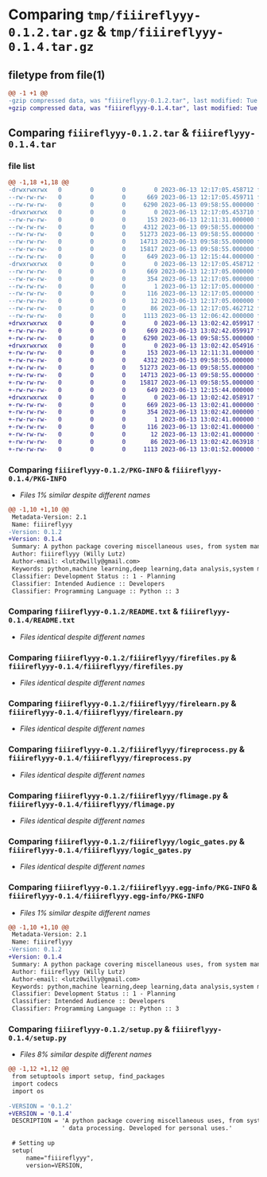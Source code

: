 # Comparing `tmp/fiiireflyyy-0.1.2.tar.gz` & `tmp/fiiireflyyy-0.1.4.tar.gz`

## filetype from file(1)

```diff
@@ -1 +1 @@
-gzip compressed data, was "fiiireflyyy-0.1.2.tar", last modified: Tue Jun 13 12:17:05 2023, max compression
+gzip compressed data, was "fiiireflyyy-0.1.4.tar", last modified: Tue Jun 13 13:02:42 2023, max compression
```

## Comparing `fiiireflyyy-0.1.2.tar` & `fiiireflyyy-0.1.4.tar`

### file list

```diff
@@ -1,18 +1,18 @@
-drwxrwxrwx   0        0        0        0 2023-06-13 12:17:05.458712 fiiireflyyy-0.1.2/
--rw-rw-rw-   0        0        0      669 2023-06-13 12:17:05.459711 fiiireflyyy-0.1.2/PKG-INFO
--rw-rw-rw-   0        0        0     6290 2023-06-13 09:58:55.000000 fiiireflyyy-0.1.2/README.txt
-drwxrwxrwx   0        0        0        0 2023-06-13 12:17:05.453710 fiiireflyyy-0.1.2/fiiireflyyy/
--rw-rw-rw-   0        0        0      153 2023-06-13 12:11:31.000000 fiiireflyyy-0.1.2/fiiireflyyy/__init__.py
--rw-rw-rw-   0        0        0     4312 2023-06-13 09:58:55.000000 fiiireflyyy-0.1.2/fiiireflyyy/firefiles.py
--rw-rw-rw-   0        0        0    51273 2023-06-13 09:58:55.000000 fiiireflyyy-0.1.2/fiiireflyyy/firelearn.py
--rw-rw-rw-   0        0        0    14713 2023-06-13 09:58:55.000000 fiiireflyyy-0.1.2/fiiireflyyy/fireprocess.py
--rw-rw-rw-   0        0        0    15817 2023-06-13 09:58:55.000000 fiiireflyyy-0.1.2/fiiireflyyy/flimage.py
--rw-rw-rw-   0        0        0      649 2023-06-13 12:15:44.000000 fiiireflyyy-0.1.2/fiiireflyyy/logic_gates.py
-drwxrwxrwx   0        0        0        0 2023-06-13 12:17:05.458712 fiiireflyyy-0.1.2/fiiireflyyy.egg-info/
--rw-rw-rw-   0        0        0      669 2023-06-13 12:17:05.000000 fiiireflyyy-0.1.2/fiiireflyyy.egg-info/PKG-INFO
--rw-rw-rw-   0        0        0      354 2023-06-13 12:17:05.000000 fiiireflyyy-0.1.2/fiiireflyyy.egg-info/SOURCES.txt
--rw-rw-rw-   0        0        0        1 2023-06-13 12:17:05.000000 fiiireflyyy-0.1.2/fiiireflyyy.egg-info/dependency_links.txt
--rw-rw-rw-   0        0        0      116 2023-06-13 12:17:05.000000 fiiireflyyy-0.1.2/fiiireflyyy.egg-info/requires.txt
--rw-rw-rw-   0        0        0       12 2023-06-13 12:17:05.000000 fiiireflyyy-0.1.2/fiiireflyyy.egg-info/top_level.txt
--rw-rw-rw-   0        0        0       86 2023-06-13 12:17:05.462712 fiiireflyyy-0.1.2/setup.cfg
--rw-rw-rw-   0        0        0     1113 2023-06-13 12:06:42.000000 fiiireflyyy-0.1.2/setup.py
+drwxrwxrwx   0        0        0        0 2023-06-13 13:02:42.059917 fiiireflyyy-0.1.4/
+-rw-rw-rw-   0        0        0      669 2023-06-13 13:02:42.059917 fiiireflyyy-0.1.4/PKG-INFO
+-rw-rw-rw-   0        0        0     6290 2023-06-13 09:58:55.000000 fiiireflyyy-0.1.4/README.txt
+drwxrwxrwx   0        0        0        0 2023-06-13 13:02:42.054916 fiiireflyyy-0.1.4/fiiireflyyy/
+-rw-rw-rw-   0        0        0      153 2023-06-13 12:11:31.000000 fiiireflyyy-0.1.4/fiiireflyyy/__init__.py
+-rw-rw-rw-   0        0        0     4312 2023-06-13 09:58:55.000000 fiiireflyyy-0.1.4/fiiireflyyy/firefiles.py
+-rw-rw-rw-   0        0        0    51273 2023-06-13 09:58:55.000000 fiiireflyyy-0.1.4/fiiireflyyy/firelearn.py
+-rw-rw-rw-   0        0        0    14713 2023-06-13 09:58:55.000000 fiiireflyyy-0.1.4/fiiireflyyy/fireprocess.py
+-rw-rw-rw-   0        0        0    15817 2023-06-13 09:58:55.000000 fiiireflyyy-0.1.4/fiiireflyyy/flimage.py
+-rw-rw-rw-   0        0        0      649 2023-06-13 12:15:44.000000 fiiireflyyy-0.1.4/fiiireflyyy/logic_gates.py
+drwxrwxrwx   0        0        0        0 2023-06-13 13:02:42.058917 fiiireflyyy-0.1.4/fiiireflyyy.egg-info/
+-rw-rw-rw-   0        0        0      669 2023-06-13 13:02:41.000000 fiiireflyyy-0.1.4/fiiireflyyy.egg-info/PKG-INFO
+-rw-rw-rw-   0        0        0      354 2023-06-13 13:02:42.000000 fiiireflyyy-0.1.4/fiiireflyyy.egg-info/SOURCES.txt
+-rw-rw-rw-   0        0        0        1 2023-06-13 13:02:41.000000 fiiireflyyy-0.1.4/fiiireflyyy.egg-info/dependency_links.txt
+-rw-rw-rw-   0        0        0      116 2023-06-13 13:02:41.000000 fiiireflyyy-0.1.4/fiiireflyyy.egg-info/requires.txt
+-rw-rw-rw-   0        0        0       12 2023-06-13 13:02:41.000000 fiiireflyyy-0.1.4/fiiireflyyy.egg-info/top_level.txt
+-rw-rw-rw-   0        0        0       86 2023-06-13 13:02:42.063918 fiiireflyyy-0.1.4/setup.cfg
+-rw-rw-rw-   0        0        0     1113 2023-06-13 13:01:52.000000 fiiireflyyy-0.1.4/setup.py
```

### Comparing `fiiireflyyy-0.1.2/PKG-INFO` & `fiiireflyyy-0.1.4/PKG-INFO`

 * *Files 1% similar despite different names*

```diff
@@ -1,10 +1,10 @@
 Metadata-Version: 2.1
 Name: fiiireflyyy
-Version: 0.1.2
+Version: 0.1.4
 Summary: A python package covering miscellaneous uses, from system management to machine learning and image or data processing. Developed for personal uses.
 Author: fiiireflyyy (Willy Lutz)
 Author-email: <lutz0willy@gmail.com>
 Keywords: python,machine learning,deep learning,data analysis,system management,data processing
 Classifier: Development Status :: 1 - Planning
 Classifier: Intended Audience :: Developers
 Classifier: Programming Language :: Python :: 3
```

### Comparing `fiiireflyyy-0.1.2/README.txt` & `fiiireflyyy-0.1.4/README.txt`

 * *Files identical despite different names*

### Comparing `fiiireflyyy-0.1.2/fiiireflyyy/firefiles.py` & `fiiireflyyy-0.1.4/fiiireflyyy/firefiles.py`

 * *Files identical despite different names*

### Comparing `fiiireflyyy-0.1.2/fiiireflyyy/firelearn.py` & `fiiireflyyy-0.1.4/fiiireflyyy/firelearn.py`

 * *Files identical despite different names*

### Comparing `fiiireflyyy-0.1.2/fiiireflyyy/fireprocess.py` & `fiiireflyyy-0.1.4/fiiireflyyy/fireprocess.py`

 * *Files identical despite different names*

### Comparing `fiiireflyyy-0.1.2/fiiireflyyy/flimage.py` & `fiiireflyyy-0.1.4/fiiireflyyy/flimage.py`

 * *Files identical despite different names*

### Comparing `fiiireflyyy-0.1.2/fiiireflyyy/logic_gates.py` & `fiiireflyyy-0.1.4/fiiireflyyy/logic_gates.py`

 * *Files identical despite different names*

### Comparing `fiiireflyyy-0.1.2/fiiireflyyy.egg-info/PKG-INFO` & `fiiireflyyy-0.1.4/fiiireflyyy.egg-info/PKG-INFO`

 * *Files 1% similar despite different names*

```diff
@@ -1,10 +1,10 @@
 Metadata-Version: 2.1
 Name: fiiireflyyy
-Version: 0.1.2
+Version: 0.1.4
 Summary: A python package covering miscellaneous uses, from system management to machine learning and image or data processing. Developed for personal uses.
 Author: fiiireflyyy (Willy Lutz)
 Author-email: <lutz0willy@gmail.com>
 Keywords: python,machine learning,deep learning,data analysis,system management,data processing
 Classifier: Development Status :: 1 - Planning
 Classifier: Intended Audience :: Developers
 Classifier: Programming Language :: Python :: 3
```

### Comparing `fiiireflyyy-0.1.2/setup.py` & `fiiireflyyy-0.1.4/setup.py`

 * *Files 8% similar despite different names*

```diff
@@ -1,12 +1,12 @@
 from setuptools import setup, find_packages
 import codecs
 import os
 
-VERSION = '0.1.2'
+VERSION = '0.1.4'
 DESCRIPTION = 'A python package covering miscellaneous uses, from system management to machine learning and image or' \
               ' data processing. Developed for personal uses.'
 
 # Setting up
 setup(
     name="fiiireflyyy",
     version=VERSION,
```

